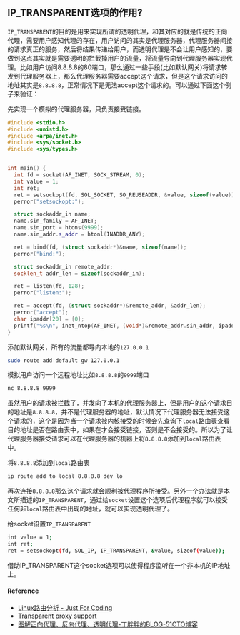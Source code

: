 ## IP_TRANSPARENT选项的作用?

`IP_TRANSPARENT`的目的是用来实现所谓的透明代理，和其对应的就是传统的正向代理，需要用户感知代理的存在，用户访问的其实是代理服务器，代理服务器间接的请求真正的服务，然后将结果传递给用户，而透明代理是不会让用户感知的，要做到这点其实就是需要透明的拦截掉用户的流量，将流量导向到代理服务器实现代理。比如用户访问8.8.8.8的80端口，那么通过一些手段(比如默认网关)将请求转发到代理服务器上，那么代理服务器需要accept这个请求，但是这个请求访问的地址其实是`8.8.8.8`，正常情况下是无法accept这个请求的。可以通过下面这个例子来验证：

先实现一个模拟的代理服务器，只负责接受链接。
```cpp
#include <stdio.h>
#include <unistd.h>
#include <arpa/inet.h>
#include <sys/socket.h>
#include <sys/types.h>


int main() {
  int fd = socket(AF_INET, SOCK_STREAM, 0);
  int value = 1;
  int ret;
  ret = setsockopt(fd, SOL_SOCKET, SO_REUSEADDR, &value, sizeof(value));
  perror("setsockopt:");

  struct sockaddr_in name;
  name.sin_family = AF_INET;
  name.sin_port = htons(9999);
  name.sin_addr.s_addr = htonl(INADDR_ANY);

  ret = bind(fd, (struct sockaddr*)&name, sizeof(name));
  perror("bind:");

  struct sockaddr_in remote_addr;
  socklen_t addr_len = sizeof(sockaddr_in);

  ret = listen(fd, 128);
  perror("listen:");

  ret = accept(fd, (struct sockaddr*)&remote_addr, &addr_len);
  perror("accept");
  char ipaddr[20] = {0};
  printf("%s\n", inet_ntop(AF_INET, (void*)&remote_addr.sin_addr, ipaddr, 16));
}


```

添加默认网关，所有的流量都导向本地的`127.0.0.1`

```bash
sudo route add default gw 127.0.0.1
```

模拟用户访问一个远程地址比如`8.8.8.8`的`9999`端口

```bash
nc 8.8.8.8 9999
```

虽然用户的请求被拦截了，并发向了本机的代理服务器上，但是用户的这个请求目的地址是`8.8.8.8`，并不是代理服务器的地址，默认情况下代理服务器无法接受这个请求的，这个是因为当一个请求被内核接受的时候会先查询下`local`路由表查看目的地址是否在路由表中，如果在才会接受链接，否则是不会接受的。所以为了让代理服务器接受请求可以在代理服务器的机器上将`8.8.8.8`添加到`local`路由表中。

将`8.8.8.8`添加到`local`路由表

```bash
ip route add to local 8.8.8.8 dev lo
```

再次连接`8.8.8.8`那么这个请求就会顺利被代理程序所接受。另外一个办法就是本文所描述的`IP_TRANSPARENT`，通过给`socket`设置这个选项后代理程序就可以接受任何非`local`路由表中出现的地址，就可以实现透明代理了。

给socket设置`IP_TRANSPARENT`
```bash
int value = 1;
int ret;
ret = setsockopt(fd, SOL_IP, IP_TRANSPARENT, &value, sizeof(value));
```

借助IP_TRANSPARENT这个socket选项可以使得程序监听在一个非本机的IP地址上。

#### Reference

* [Linux路由分析 - Just For Coding](http://www.just4coding.com/blog/2016/12/10/linux-route/)
* [Transparent proxy support](https://www.kernel.org/doc/Documentation/networking/tproxy.txt)
* [图解正向代理、反向代理、透明代理-丁胖胖的BLOG-51CTO博客](http://blog.51cto.com/z00w00/1031287)
